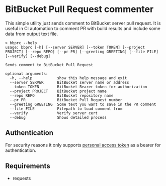 # BitBucket Pull Request commenter

This simple utility just sends comment to BitBucket server pull request.
It is useful in CI automation to comment PR with build results and include
some data from output text file.

```shell
> bbprc --help
usage: bbprc [-h] [--server SERVER] [--token TOKEN] [--project PROJECT] [--repo REPO] [--pr PR] [--greeting GREETING] [--file FILE] [--verify] [--debug]

Sends comment to BitBucket Pull Request

optional arguments:
  -h, --help           show this help message and exit
  --server SERVER      BitBucket server name or address
  --token TOKEN        BitBucket Bearer token for authorization
  --project PROJECT    BitBucket project name
  --repo REPO          BitBucket repository name
  --pr PR              BitBucket Pull Request number
  --greeting GREETING  Some text you want to save in the PR comment
  --file FILE          Filepath to load comment from
  --verify             Verify server cert
  --debug              Shows detailed process
```

## Authentication

For security reasons it only supports [personal access token](https://confluence.atlassian.com/bitbucketserver/personal-access-tokens-939515499.html)
as a bearer for authentication.

## Requirements

* requests
